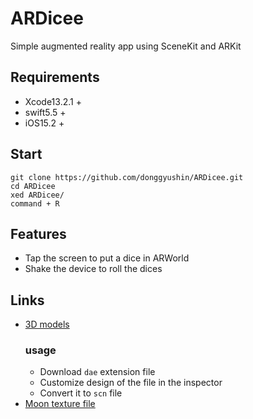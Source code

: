 # ARDicee
Simple augmented reality app using SceneKit and ARKit

## Requirements
- Xcode13.2.1 +
- swift5.5 +
- iOS15.2 +

## Start
```
git clone https://github.com/donggyushin/ARDicee.git
cd ARDicee
xed ARDicee/
command + R
```

## Features
- Tap the screen to put a dice in ARWorld
- Shake the device to roll the dices

## Links
- [3D models](https://www.turbosquid.com/AssetManager/Index.cfm?stgAction=getFiles&subAction=Download&intID=979691&intType=3&csrf=20E4C114E79E5F274B53EBF1FDAB2C5CA1A99641&showDownload=1&s=1)
  ### usage
    - Download ```dae``` extension file
    - Customize design of the file in the inspector
    - Convert it to ```scn``` file
- [Moon texture file](https://www.solarsystemscope.com/)
